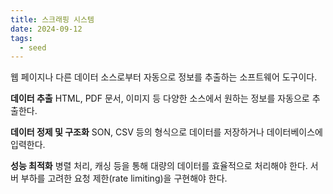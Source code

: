 ```yaml
---
title: 스크래핑 시스템
date: 2024-09-12
tags:
  - seed
---
```

웹 페이지나 다른 데이터 소스로부터 자동으로 정보를 추출하는 소프트웨어 도구이다.

**데이터 추출**
HTML, PDF 문서, 이미지 등 다양한 소스에서 원하는 정보를 자동으로 추출한다.

**데이터 정제 및 구조화**
SON, CSV 등의 형식으로 데이터를 저장하거나 데이터베이스에 입력한다.

**성능 최적화**
병렬 처리, 캐싱 등을 통해 대량의 데이터를 효율적으로 처리해야 한다.
서버 부하를 고려한 요청 제한(rate limiting)을 구현해야 한다.
